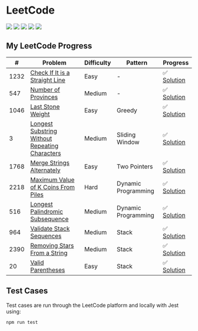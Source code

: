 # LeetCode

<div>
  <img src='https://img.shields.io/badge/LeetCode-FFA116.svg?style=for-the-badge&logo=LeetCode&logoColor=white' />
  <img src='https://img.shields.io/badge/JavaScript-F7DF1E.svg?style=for-the-badge&logo=JavaScript&logoColor=black' />
  <img src='https://img.shields.io/badge/Node.js-339933.svg?style=for-the-badge&logo=nodedotjs&logoColor=white' />
  <img src='https://img.shields.io/badge/Jest-C21325.svg?style=for-the-badge&logo=Jest&logoColor=white' />
  <img src='https://img.shields.io/badge/ESLint-4B32C3.svg?style=for-the-badge&logo=ESLint&logoColor=white' />
</div>

## My LeetCode Progress

| # | Problem | Difficulty | Pattern | Progress |
| --- | --- | --- | --- | --- |
| 1232 | [Check If It is a Straight Line](/1232.%20Check%20If%20It%20Is%20a%20Straight%20Line/checkStraightLine.md) | Easy | - | :white_check_mark: [Solution](/1232.%20Check%20If%20It%20Is%20a%20Straight%20Line/checkStraightLine.js) |
| 547 | [Number of Provinces](/547.%20Number%20of%20Provinces/findCircleNum.md) | Medium | - | :white_check_mark: [Solution](/547.%20Number%20of%20Provinces/findCircleNum.js) |
| 1046 | [Last Stone Weight](/1046.%20Last%20Stone%20Weight/lastStoneWeight.md) | Easy | Greedy | :white_check_mark: [Solution](/1046.%20Last%20Stone%20Weight/lastStoneWeight.js) |
| 3| [Longest Substring Without Repeating Characters](/3.%20Longest%20Substring%20Without%20Repeating%20Characters/lengthOfLongestSubstring.md) | Medium | Sliding Window | :white_check_mark: [Solution](%20Longest%20Substring%20Without%20Repeating%20Characters/lengthOfLongestSubstring.js) |
| 1768 | [Merge Strings Alternately](/1768.%20Merge%20Strings%20Alternately/mergeAlternately.md) | Easy | Two Pointers | :white_check_mark: [Solution](/1768.%20Merge%20Strings%20Alternately/mergeAlternately.js) |
| 2218 | [Maximum Value of K Coins From Piles](/2218.%20Maximum%20Value%20of%20K%20Coins%20From%20Piles/maxValueOfCoins.md) | Hard | Dynamic Programming | :white_check_mark: [Solution](/2218.%20Maximum%20Value%20of%20K%20Coins%20From%20Piles/maxValueOfCoins.js) |
| 516 | [Longest Palindromic Subsequence](/516.%20Longest%20Palindromic%20Subsequence/longestPalindromeSubseq.md) | Medium | Dynamic Programming | :white_check_mark: [Solution](/516.%20Longest%20Palindromic%20Subsequence/longestPalindromeSubseq.js) |
| 964 | [Validate Stack Sequences](/964.%20Validate%20Stack%20Sequences/validateStackSequences.md) | Medium | Stack | :white_check_mark: [Solution](/964.%20Validate%20Stack%20Sequences/validateStackSequences.js) |
| 2390 | [Removing Stars From a String](/2390.%20Removing%20Stars%20From%20a%20String/removeStars.md) | Medium | Stack | :white_check_mark: [Solution](/2390.%20Removing%20Stars%20From%20a%20String/removeStars.js) |
| 20 | [Valid Parentheses](/20.%20Valid%20Parentheses/validParentheses.md) | Easy | Stack | :white_check_mark: [Solution](/20.%20Valid%20Parentheses/validParentheses.js) |

## Test Cases

Test cases are run through the LeetCode platform and locally with Jest using:
```
npm run test
```
